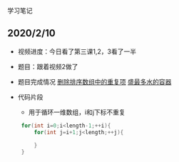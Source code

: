 学习笔记
## 2020/2/10
* 视频进度：今日看了第三课1,2，3看了一半
* 题目：跟着视频2做了
* 题目完成情况
[删除排序数组中的重复项](https://leetcode-cn.com/problems/remove-duplicates-from-sorted-array/)
[盛最多水的容器](https://leetcode-cn.com/problems/container-with-most-water/)
* 代码片段

    * 用于循环一维数组，i和j下标不重复
    ```java
     for(int i=0;i<length-1;++i){
         for(int j=i+1;j<length;++j){
             
         }
     }
    ```
